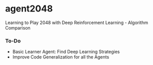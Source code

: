 # agent2048
Learning to Play 2048 with Deep Reinforcement Learning - Algorithm Comparison

### To-Do
- Basic Learner Agent: Find Deep Learning Strategies
- Improve Code Generalization for all the Agents
